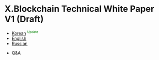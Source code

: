 # X.Blockchain Technical White Paper V1 (Draft)
- [Korean](https://xblocksys.github.io/Documentation/WhitePaper_ko-KR) <sup><span style="color:green;font-size:8pt;;">Update</span></sup>
- [English](https://xblocksys.github.io/Documentation/WhitePaper_en-US)
- [Russian](https://xblocksys.github.io/Documentation/WhitePaper_ru-RU)
<!-- -->
- [Q&A](http://blog.naver.com/aston_company)
